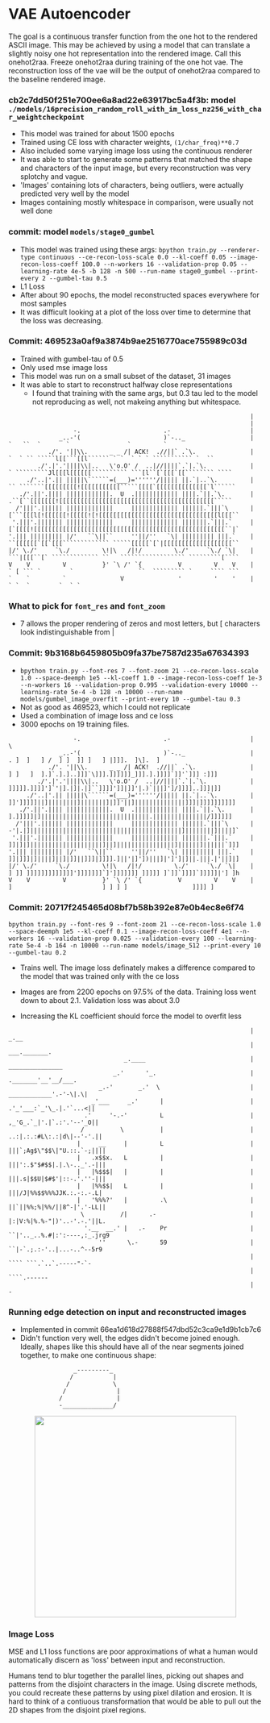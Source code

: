 # VAE Autoencoder

The goal is a continuous transfer function from the one hot to the rendered ASCII image. This may be achieved by using a model that can translate a slightly noisy one hot representation into the rendered image. Call this onehot2raa. Freeze onehot2raa during training of the one hot vae. The reconstruction loss of the vae will be the output of onehot2raa compared to the baseline rendered image.


### cb2c7dd50f251e700ee6a8ad22e63917bc5a4f3b: model `./models/16precision_random_roll_with_im_loss_nz256_with_char_weightcheckpoint`

* This model was trained for about 1500 epochs
* Trained using CE loss with character weights, `(1/char_freq)**0.7`
* Also included some varying image loss using the continuous renderer
* It was able to start to generate some patterns that matched the shape and characters of the input image, but every reconstruction was very splotchy and vague.
* 'Images' containing lots of characters, being outliers, were actually predicted very well by the model
* Images containing mostly whitespace in comparison, were usually not well done


### commit: model `models/stage0_gumbel`

* This model was trained using these args: `bpython train.py --renderer-type continuous --ce-recon-loss-scale 0.0 --kl-coeff 0.05 --image-recon-loss-coeff 100.0 --n-workers 16 --validation-prop 0.05 --learning-rate 4e-5 -b 128 -n 500 --run-name stage0_gumbel --print-every 2 --gumbel-tau 0.5`
* L1 Loss
* After about 90 epochs, the model reconstructed spaces everywhere for most samples
* It was difficult looking at a plot of the loss over time to determine that the loss was decreasing.

### Commit: 469523a0af9a3874b9ae2516770ace755989c03d

* Trained with gumbel-tau of 0.5
* Only used mse image loss
* This model was run on a small subset of the dataset, 31 images
* It was able to start to reconstruct halfway close representations
	* I found that training with the same args, but 0.3 tau led to the model not reproducing as well, not makeing anything but whitespace.

```
                                                                   |
                                                                   |
                  -.                       .-                      |
              _..-'(                       )`-.._                  |              `   ``  `       `                `         `
           ./'. '||\\.      _ _ /| ACK!  .//||` .`\.               |    `  ` `` `````l[[```[[l`````` ` `  ` ` ` ``````````` `  ``
        ./'.|'.'||||\\|..   \'o.O' /  ..|//||||`.`|.`\.            |    ` `````````Jl[[[l[[[[[[`````````` ```[l``[`[[[`[[```````` ````
     ./'..|'.|| |||||\``````=(___)=''''''/||||| ||.`|..`\.         |   `` ```````[[[[[[[[[![[[[[[[[[[[`````[[[[`[[[[[[[[[[[[[[`l``````
   ./'.||'.|||| ||||||||||||.  U  .|||||||||||| ||||.`||.`\.       |    .``[``[[[[[[[![[[[[[[[[[[[[[[[[[[[[[[[[[[[[[[[[[[[[[[[[[[`````
  /'|||'.|||||| |||||||||||||     ||||||||||||| ||||||.`|||`\      |   [```[[[l[![[[[[[![[[[[![![[[[[[[[[[[[[[[[[[[[[[[[[[[[[[[[[l[[[``
 '.|||'.||||||| |||||||||||||     ||||||||||||| |||||||.`|||.`     |   [`[[[[![[[[[[[[[[[[[[[[[[[[[[[[[[[[[[[[[[[[[[[[[[[[[[[[[[[[[``|`
'.||| ||||||||| |/'   ``\||``     ''||/''   `\| ||||||||| |||.`    |   ``[[[[[[`[[`[[[````````````` `````[[[[[`[`|[[[[[[[[[[[[[[[[[[[``
|/' \./'     `\./         \!|\   /|!/         \./'     `\./ `\|    |   ```|[[[``[` ````````````` ``   `````````````````` `````````[````
V    V         V          }' `\ /' `{          V         V    V    |   ` [ ``` `        `                  ``  ````````` `     ```` ```
`    `         `               V               '         '    '    |                                              ` `  `        `  ` `
```

### What to pick for `font_res` and `font_zoom`

* 7 allows the proper rendering of zeros and most letters, but [ characters look indistinguishable from |

### Commit: 9b3168b6459805b09fa37be7587d235a67634393

* `bpython train.py --font-res 7 --font-zoom 21 --ce-recon-loss-scale 1.0 --space-deemph 1e5 --kl-coeff 1.0 --image-recon-loss-coeff 1e-3 --n-workers 16 --validation-prop 0.995 --validation-every 10000 --learning-rate 5e-4 -b 128 -n 10000 --run-name models/gumbel_image_overfit --print-every 10 --gumbel-tau 0.3`
* Not as good as 469523, which I could not replicate
* Used a combination of image loss and ce loss
* 3000 epochs on 19 training files.

```
                  -.                       .-                      |                                             \
              _..-'(                       )`-.._                  |             . ]  ]   ] /  ] ]  ]] ]   ] |]]].  ]\].  ]
           ./'. '||\\.      _ _ /| ACK!  .//||` .`\.               |   ] ]   ]  ].]`.].]..]]]`\]]].]]]]]]_]]].].]]]]`]]'`]]] :]]]
        ./'.|'.'||||\\|..   \'o.O' /  ..|//||||`.`|.`\.            |     ]]]]].]]]]']`'|].|]|.|]``]]]]']]|]]'|.)`|||]']/]]]]..]]]|]]
     ./'..|'.|| |||||\``````=(___)=''''''/||||| ||.`|..`\.         |    ]]']]]]]||]||||||||]|||||||]|]]'||]||||||||||||||]]]|]]]]]]]]]]
   ./'.||'.|||| ||||||||||||.  U  .|||||||||||| ||||.`||.`\.       |    ].]]]]]|]||||||||||||||||||||||||||||||.|||||||||||||||/]]]]]]
  /'|||'.|||||| |||||||||||||     ||||||||||||| ||||||.`|||`\      |   -'|.|]||||||||||||||||||||||||||||||||||||||||||]||||||||]||||]`
 '.|||'.||||||| |||||||||||||     ||||||||||||| |||||||.`|||.`     |   ]]|]|]||||||||||||||||||||]||]||||||||||||||||]||||||]||||||`]]]
'.||| ||||||||| |/'   ``\||``     ''||/''   `\| ||||||||| |||.`    |   ]]|]]]|]||||]||]|]]||]]]|]]]].]||'|]'])|||]|']']|]||.|||.|'||]|]
|/' \./'     `\./         \!|\   /|!/         \./'     `\./ `\|    |   ] ]] ]]]]]]]]]]]]]']]]]]]]`]']]]]]]] ]]]]] ]`]]`]]]]`]]]]]|'] ]h
V    V         V          }' `\ /' `{          V         V    V    |       ]                         ] ] ] ]                  ]]]] ]
```


### Commit: 20717f245465d08bf7b58b392e87e0b4ec8e6f74
```
bpython train.py --font-res 9 --font-zoom 21 --ce-recon-loss-scale 1.0 --space-deemph 1e5 --kl-coeff 0.1 --image-recon-loss-coeff 4e1 --n-workers 16 --validation-prop 0.025 --validation-every 100 --learning-rate 5e-4 -b 164 -n 10000 --run-name models/image_512 --print-every 10 --gumbel-tau 0.2
```

* Trains well. The image loss definately makes a difference compared to the model that was trained only with the ce loss

* Images are from 2200 epochs on 97.5% of the data. Training loss went down to about 2.1. Validation loss was about 3.0

* Increasing the KL coefficient should force the model to overfit less

```
                                                                   |                                     _.__
                                                                   |                                 ___._______.
                                _.____                             |                               _______________
                             _.'      '_.                          |                           ._______'__'__/___.
                         _.-'       _.'  \                         |                         ____________'.-'-\|.\|
                       _'___     _.'      |                        |                       .'_'___:`_'\_.|.'`...<||
                     .'     '-.-'         L                        |                      ,_'G_.`_|'.|`.:'.'--'_O||
                    /          \          |                        |                     ..:|.:.:#L\:.:|d\|--'-'.||
                   |     __     |         L                        |                     |||`;Ag$\"$$\|"U.::.`-;||||
                   |   .x$$x.   L         |                        |                     |||':.$"$#$$|.|.\-.._'.-|||
                   |   |%$$$|   |         |                        |                     |||.s|$$U|$#$'|::-.'.''-|||
                   |   |%%$$|   L         |                        |                     |||/J|%%$$%%%JJK.:.-:.-.L|
                   |   '%%%?'   |         .\                       |                     ||`||%%;%|%%/||8^-|'.'-LL||
                    \          /|      .-                          |                     |:|V:%|%.%-"|)'..-'.-.'||L.
                     '.__  __.' |   .-    Pr                       |                     ``|'.._..%.#|:':----,:_.jrg9
                         ''      \.-      59                       |                      ``|-`.;.:-'..|...-..^--5r9
                                                                   |                       ```` ```.`..`.-----"-`-
                                                                   |                               ````.------
                                                                   |                                      -
```

### Running edge detection on input and reconstructed images

* Implemented in commit 66ea1d618d27888f547dbd52c3ca9e1d9b1cb7c6
* Didn't function very well, the edges didn't become joined enough. Ideally, shapes like this should have all of the near segments joined together, to make one continuous shape:
```
                  _---------_
                 /           |                  
                /            \                 
               /              |
              /               |
              -______________/
```

<p align='center'>
<img src='./figures/66ea1d618d27888f547dbd52c3ca9e1d9b1cb7c6.png' width='400'>
</p>

### Image Loss


MSE and L1 loss functions are poor approximations of what a human would automatically discern as 'loss' between input and reconstruction. 

Humans tend to blur together the parallel lines, picking out shapes and patterns from the disjoint characters in the image. Using discrete methods, you could recreate these patterns by using pixel dilation and erosion. It is hard to think of a contiuous transformation that would be able to pull out the 2D shapes from the disjoint pixel regions. 
